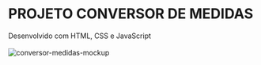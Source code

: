 # PROJETO CONVERSOR DE MEDIDAS
Desenvolvido com HTML, CSS e JavaScript
<br>
<br>
<img src='https://github.com/willianpocinhos/projeto-conversor-medidas/blob/master/assets/conversor-medidas-mockup.png?raw=true' alt='conversor-medidas-mockup'>
